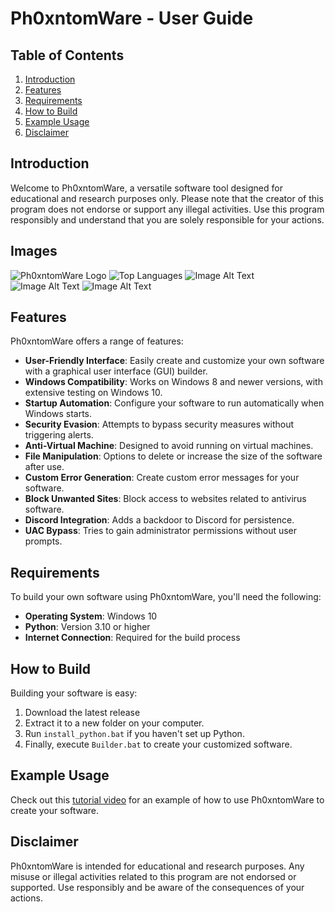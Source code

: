 # Ph0xntomWare - User Guide

## Table of Contents

1. [Introduction](#introduction)
2. [Features](#features)
3. [Requirements](#requirements)
4. [How to Build](#how-to-build)
5. [Example Usage](#example-usage)
6. [Disclaimer](#disclaimer)

## Introduction

Welcome to Ph0xntomWare, a versatile software tool designed for educational and research purposes only. Please note that the creator of this program does not endorse or support any illegal activities. Use this program responsibly and understand that you are solely responsible for your actions.

## Images

![Ph0xntomWare Logo](https://cdn.discordapp.com/attachments/1151484854303727669/1151518455263133816/image.png)
![Top Languages](https://img.shields.io/github/languages/top/Phxnt0m1/Phxnt0mWare)
 ![Image Alt Text](https://cdn.discordapp.com/attachments/1151514125701230623/1152671588894912522/image.png)
 ![Image Alt Text](https://cdn.discordapp.com/attachments/1151514125701230623/1152687837351776306/noun-hannya-mask-4933306.png)
![Image Alt Text](https://camo.githubusercontent.com/db7ef95c4fbb211f148b0f49e4337370b31372cb02fb64a74ec661f52c20ffe0/68747470733a2f2f63646e2e646973636f72646170702e636f6d2f6174746163686d656e74732f313135313438343835343330333732373636392f313135313531383233353834323333303735352f696d6167652e706e67)

## Features

Ph0xntomWare offers a range of features:

- **User-Friendly Interface**: Easily create and customize your own software with a graphical user interface (GUI) builder.
- **Windows Compatibility**: Works on Windows 8 and newer versions, with extensive testing on Windows 10.
- **Startup Automation**: Configure your software to run automatically when Windows starts.
- **Security Evasion**: Attempts to bypass security measures without triggering alerts.
- **Anti-Virtual Machine**: Designed to avoid running on virtual machines.
- **File Manipulation**: Options to delete or increase the size of the software after use.
- **Custom Error Generation**: Create custom error messages for your software.
- **Block Unwanted Sites**: Block access to websites related to antivirus software.
- **Discord Integration**: Adds a backdoor to Discord for persistence.
- **UAC Bypass**: Tries to gain administrator permissions without user prompts.

## Requirements

To build your own software using Ph0xntomWare, you'll need the following:

- **Operating System**: Windows 10
- **Python**: Version 3.10 or higher
- **Internet Connection**: Required for the build process

## How to Build

Building your software is easy:

1. Download the latest release
2. Extract it to a new folder on your computer.
3. Run `install_python.bat` if you haven't set up Python.
4. Finally, execute `Builder.bat` to create your customized software.

## Example Usage

Check out this [tutorial video](https://streamable.com/xovk57) for an example of how to use Ph0xntomWare to create your software.

## Disclaimer

Ph0xntomWare is intended for educational and research purposes. Any misuse or illegal activities related to this program are not endorsed or supported. Use responsibly and be aware of the consequences of your actions.
